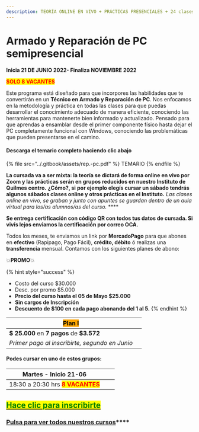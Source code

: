 ```yaml
---
description: TEORÍA ONLINE EN VIVO + PRÁCTICAS PRESENCIALES + 24 clases de 2 horas.
---
```


# Armado y Reparación de PC semipresencial

**Inicia 21 DE JUNIO 2022- Finaliza NOVIEMBRE 2022**&#x20;

<mark style="color:red;">**SOLO 8 VACANTES**</mark>

Este programa está diseñado para que incorpores las habilidades que te convertirán en un **Técnico en Armado y Reparación de PC**. Nos enfocamos en la metodología y práctica en todas las clases para que puedas desarrollar el conocimiento adecuado de manera eficiente, conociendo las herramientas para mantenerte bien informado y actualizado. Pensado para que aprendas a ensamblar desde el primer componente físico hasta dejar el PC completamente funcional con Windows, conociendo las problemáticas que pueden presentarse en el camino.

#### Descarga el temario completo haciendo clic abajo

{% file src="../.gitbook/assets/rep.-pc.pdf" %}
TEMARIO
{% endfile %}

**La cursada va a ser mixta: la teoría se dictará de forma online en vivo por Zoom y las prácticas serán en grupos reducidos  en nuestro Instituto de Quilmes centro.** **¿Cómo?, si** **por ejemplo elegís cursar un sábado tendrás algunos sábados clases online y otros prácticas en el Instituto.** _Las clases online en vivo, se graban y  junto con apuntes se guardan dentro de un aula virtual para los/as alumnos/as del curso._ ****&#x20;

**Se entrega certificación con código QR con todos tus datos de cursada. Si vivís lejos enviamos la certificación por correo OCA.**

Todos los meses, te enviamos un link por **MercadoPago** para que abones en **efectivo** (Rapipago, Pago Fácil), **crédito, débito** ó realizas una **transferencia** mensual. Contamos con los siguientes planes de abono:

💥**PROMO**💥&#x20;

{% hint style="success" %}
* Costo del curso $30.000
* Desc. por promo $5.000
* **Precio del curso hasta el 05 de Mayo $25.000**
* **Sin cargos de Inscripción**
* **Descuento de $100 en cada pago abonando del 1 al 5.**&#x20;
{% endhint %}

| <mark style="background-color:orange;">**Plan I**</mark> |   |
| -------------------------------------------------------- | - |
| **$ 25.000** en **7 pagos** de **$3.572**                |   |
| _Primer pago al inscribirte, segundo en Junio_           |   |

#### Podes cursar en uno de estos grupos:

| **Martes - Inicio 21-06**                                        |   |   |
| ---------------------------------------------------------------- | - | - |
| 18:30 a 20:30 hrs <mark style="color:red;">**8 VACANTES**</mark> |   |   |

## <mark style="color:green;"></mark>[<mark style="color:green;">Hace clic para inscribirte</mark>](https://wa.me/+5491164622877?text=Hola,%20le%C3%AD%20toda%20la%20info%20del%20curso%20de%20Armado%20y%20Reparaci%C3%B3n%20de%20PC%20Presencial%20y%20quiero%20inscribirme)<mark style="color:green;"></mark>

### [**Pulsa para ver todos nuestros cursos**](../)****

